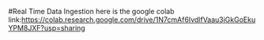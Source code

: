 #Real Time Data Ingestion
here is the google colab link:https://colab.research.google.com/drive/1N7cmAf6IvdlfVaau3jGkGoEkuYPM8JXF?usp=sharing
